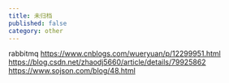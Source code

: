 ```yaml
---
title: 未归档
published: false
category: other
---
```




rabbitmq 
https://www.cnblogs.com/wueryuan/p/12299951.html
https://blog.csdn.net/zhaodj5660/article/details/79925862
https://www.sojson.com/blog/48.html